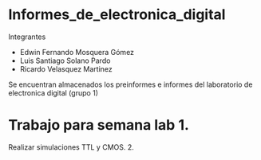 # Informes_de_electronica_digital
Integrantes
* Edwin Fernando Mosquera Gómez
* Luis Santiago Solano Pardo
* Ricardo Velasquez Martinez

Se encuentran almacenados los preinformes e informes del laboratorio de electronica digital (grupo 1)
# Trabajo para semana lab 1. 
Realizar simulaciones TTL y CMOS.
2. 
